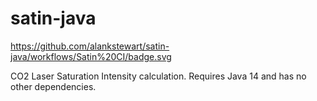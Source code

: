 # satin-java

https://github.com/alankstewart/satin-java/workflows/Satin%20CI/badge.svg

CO2 Laser Saturation Intensity calculation. Requires Java 14 and has no other dependencies.


